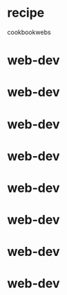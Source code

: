# recipe
cookbookwebs
# web-dev
# web-dev
# web-dev
# web-dev
# web-dev
# web-dev
# web-dev
# web-dev
